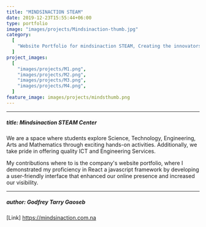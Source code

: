 ```yaml
---
title: "MINDSINACTION STEAM"
date: 2019-12-23T15:55:44+06:00
type: portfolio
image: "images/projects/Mindsinaction-thumb.jpg"
category:
  [
    "Website Portfolio for mindsinaction STEAM, Creating the innovators of tomorrow",
  ]
project_images:
  [
    "images/projects/M1.png",
    "images/projects/M2.png",
    "images/projects/M3.png",
    "images/projects/M4.png",
  ]
feature_image: images/projects/mindsthumb.png
---
```


---

##### title: Mindsinaction STEAM Center

We are a space where students explore Science, Technology, Engineering, Arts and Mathematics through exciting hands-on activities. Additionally, we take pride in offering quality ICT and Engineering Services.

My contributions where to is the company's website portfolio, where I
demonstrated my proficiency in React a javascript framework by developing a user-friendly interface that enhanced our online
presence and increased our visibility.

---

##### author: Godfrey Tarry Gaoseb

[Link] https://mindsinaction.com.na
